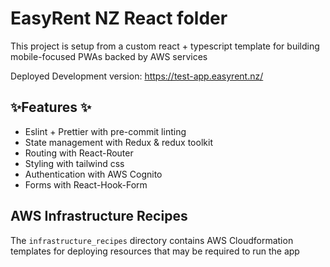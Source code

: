 # EasyRent NZ React folder

This project is setup from a custom react + typescript template for building mobile-focused PWAs backed by AWS services

Deployed Development version: https://test-app.easyrent.nz/

## ✨Features ✨

- Eslint + Prettier with pre-commit linting
- State management with Redux & redux toolkit
- Routing with React-Router
- Styling with tailwind css
- Authentication with AWS Cognito
- Forms with React-Hook-Form

## AWS Infrastructure Recipes
The `infrastructure_recipes` directory contains AWS Cloudformation templates for deploying resources that may be required to run the app